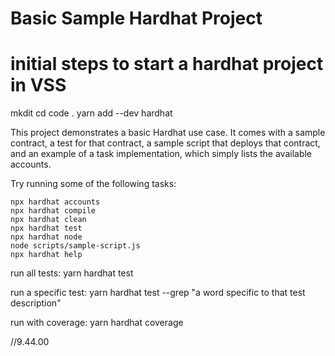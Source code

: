 # Basic Sample Hardhat Project

# initial steps to start a hardhat project in VSS

mkdit <projectname>
cd <projectname>
code .
yarn add --dev hardhat

This project demonstrates a basic Hardhat use case. It comes with a sample contract, a test for that contract, a sample script that deploys that contract, and an example of a task implementation, which simply lists the available accounts.

Try running some of the following tasks:

```shell
npx hardhat accounts
npx hardhat compile
npx hardhat clean
npx hardhat test
npx hardhat node
node scripts/sample-script.js
npx hardhat help
```

run all tests:
yarn hardhat test

run a specific test:
yarn hardhat test --grep "a word specific to that test description"

run with coverage:
yarn hardhat coverage

//9.44.00
